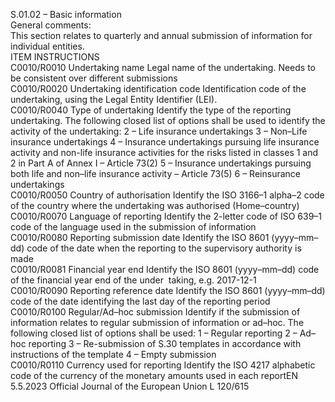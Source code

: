  
S.01.02 – Basic information  
General comments:  
This section relates to quarterly and annual submission of information for individual entities.  
ITEM  INSTRUCTIONS  
C0010/R0010  Undertaking name  Legal name of the undertaking. Needs to be consistent over different submissions  
C0010/R0020  Undertaking identification 
code  Identification code of the undertaking, using the Legal Entity Identifier (LEI).  
C0010/R0040  Type of undertaking  Identify the type of the reporting undertaking. The following closed list of options 
shall be used to identify the activity of the undertaking: 
2 – Life insurance undertakings 
3 – Non–Life insurance undertakings 
4 – Insurance undertakings pursuing life insurance activity and non-life insurance 
activities for the risks listed in classes 1 and 2 in Part A of Annex I – 
Article 73(2) 
5 – Insurance undertakings pursuing both life and non–life insurance activity – 
Article 73(5) 
6 – Reinsurance undertakings  
C0010/R0050  Country of authorisation  Identify the ISO 3166–1 alpha–2 code of the country where the undertaking was 
authorised (Home–country)  
C0010/R0070  Language of reporting  Identify the 2-letter code of ISO 639–1 code of the language used in the 
submission of information  
C0010/R0080  Reporting submission date  Identify the ISO 8601 (yyyy–mm–dd) code of the date when the reporting to the 
supervisory authority is made  
C0010/R0081  Financial year end  Identify the ISO 8601 (yyyy–mm–dd) code of the financial year end of the under ­
taking, e.g. 2017-12-1  
C0010/R0090  Reporting reference date  Identify the ISO 8601 (yyyy–mm–dd) code of the date identifying the last day of 
the reporting period  
C0010/R0100  Regular/Ad–hoc submission  Identify if the submission of information relates to regular submission of 
information or ad–hoc. The following closed list of options shall be used: 
1 – Regular reporting 
2 – Ad–hoc reporting 
3 – Re-submission of S.30 templates in accordance with instructions of the 
template 
4 – Empty submission  
C0010/R0110  Currency used for reporting  Identify the ISO 4217 alphabetic code of the currency of the monetary amounts 
used in each reportEN  5.5.2023 Official Journal of the European Union L 120/615